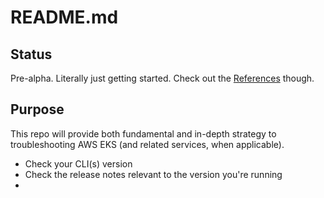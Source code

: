 # README.md

## Status
Pre-alpha.  Literally just getting started.  Check out the [References](./References.md) though.

## Purpose
This repo will provide both fundamental and in-depth strategy to troubleshooting AWS EKS (and related services, when applicable).

* Check your CLI(s) version
* Check the release notes relevant to the version you're running
* 



